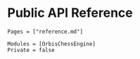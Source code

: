 # Public API Reference

```@index
Pages = ["reference.md"]
```

```@autodocs
Modules = [OrbisChessEngine]
Private = false
```